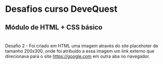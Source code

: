 # Desafios curso DeveQuest

## Módulo de HTML + CSS básico

#
Desafio 2 - Foi criado em HTML uma imagem através do site placehoter de tamanho 200x300, onde foi atribuído a essa imagem um link externo que direcionava para o site https://google.com em outra aba no navegador.